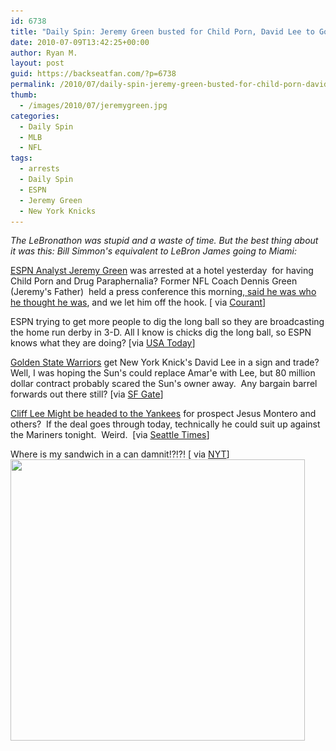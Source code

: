 ```yaml
---
id: 6738
title: "Daily Spin: Jeremy Green busted for Child Porn, David Lee to Golden State, Cliff Lee might goto Yankees"
date: 2010-07-09T13:42:25+00:00
author: Ryan M.
layout: post
guid: https://backseatfan.com/?p=6738
permalink: /2010/07/daily-spin-jeremy-green-busted-for-child-porn-david-lee-to-golden-state-cliff-lee-might-goto-yankees/
thumb:
  - /images/2010/07/jeremygreen.jpg
categories:
  - Daily Spin
  - MLB
  - NFL
tags:
  - arrests
  - Daily Spin
  - ESPN
  - Jeremy Green
  - New York Knicks
---
```


<div class="entry">
  <p>
    <em>The LeBronathon was stupid and a waste of time. But the best thing about it was this: Bill Simmon's equivalent to LeBron James going to Miami:</em>
  </p>

  <p>
  </p>

  <p>
    <a href="https://www.courant.com/community/bristol/hc-bristol-porn-0709-2-20100708,0,6699516.story">ESPN Analyst Jeremy Green</a> was arrested at a hotel yesterday  for having Child Porn and Drug Paraphernalia? Former NFL Coach Dennis Green (Jeremy's Father)  held a press conference this morning,<a href="https://www.youtube.com/watch?v=aYKIcnj1MJY#t=0m29s"> said he was who he thought he was</a>, and we let him off the hook. [ via <a href="https://www.courant.com/community/bristol/hc-bristol-porn-0709-2-20100708,0,6699516.story">Courant</a>]
  </p>

  <p>
    ESPN trying to get more people to dig the long ball so they are broadcasting the home run derby in 3-D. All I know is chicks dig the long ball, so ESPN knows what they are doing? [via <a href="https://www.usatoday.com/sports/2010-07-08-tv-weekend-watch_N.htm">USA Today</a>]
  </p>

  <p>
  </p>

  <p>
    <a href="https://www.sfgate.com/cgi-bin/article.cgi?f=/c/a/2010/07/08/SPVA1EBNJA.DTL">Golden State Warriors</a> get New York Knick's David Lee in a sign and trade? Well, I was hoping the Sun's could replace Amar'e with Lee, but 80 million dollar contract probably scared the Sun's owner away.  Any bargain barrel forwards out there still? [via <a href="https://www.sfgate.com/cgi-bin/article.cgi?f=/c/a/2010/07/08/SPVA1EBNJA.DTL">SF Gate</a>]
  </p>

  <p>
    <a href="http://seattletimes.nwsource.com/html/marinersblog/2012316589_will_cliff_lee_be_pitching_aga.html">Cliff Lee Might be headed to the Yankees</a> for prospect Jesus Montero and others?  If the deal goes through today, technically he could suit up against the Mariners tonight.  Weird.  [via <a href="http://seattletimes.nwsource.com/html/marinersblog/2012316589_will_cliff_lee_be_pitching_aga.html">Seattle Times</a>]
  </p>

  <p>
    Where is my sandwich in a can damnit!?!?! [ via <a href="https://www.nytimes.com/2010/07/08/us/08sandwich.html?_r=1">NYT</a>]<br /> <img class="aligncenter size-full wp-image-6751" title="sub-can-2-popup" src="/images/2010/07/sub-can-2-popup.jpg" alt="" width="471" height="450" srcset="/images/2010/07/sub-can-2-popup.jpg 471w, /images/2010/07/sub-can-2-popup-300x286.jpg 300w" sizes="(max-width: 471px) 100vw, 471px" />
  </p>
</div>
